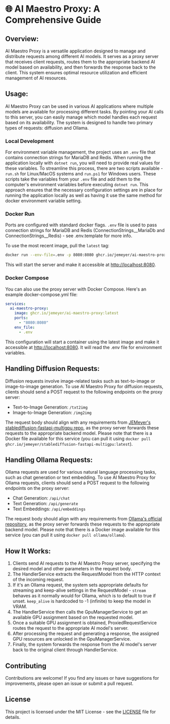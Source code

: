 # 🌐 **AI Maestro Proxy: A Comprehensive Guide**

## Overview:
AI Maestro Proxy is a versatile application designed to manage and distribute requests among different AI models. It serves as a proxy server that receives client requests, routes them to the appropriate backend AI model based on availability, and then forwards the response back to the client. This system ensures optimal resource utilization and efficient management of AI resources.

## Usage:
AI Maestro Proxy can be used in various AI applications where multiple models are available for processing different tasks. By pointing your AI calls to this server, you can easily manage which model handles each request based on its availability. The system is designed to handle two primary types of requests: diffusion and Ollama.

### Local Development

For environment variable management, the project uses an `.env` file that contains connection strings for MariaDB and Redis. When running the application locally with `dotnet run`, you will need to provide real values for these variables. To streamline this process, there are two scripts available - `run.sh` for Linux/MacOS systems and `run.ps1` for Windows users. These scripts take the variables from your `.env` file and add them to the computer's environment variables before executing `dotnet run`. This approach ensures that the necessary configuration settings are in place for running the application locally as well as having it use the same method for docker environment variable setting.

### Docker Run

Ports are configured with standard docker flags. `.env` file is used to pass connection strings for MariaDB and Redis (ConnectionStrings__MariaDb and ConnectionStrings__Redis) - see .env.template for more info.

To use the most recent image, pull the `latest` tag:

```bash
docker run --env-file=.env -p 8080:8080 ghcr.io/jemeyer/ai-maestro-proxy:latest
```

This will start the server and make it accessible at <http://localhost:8080>.

### Docker Compose

You can also use the proxy server with Docker Compose. Here's an example docker-compose.yml file:

```yaml
services:
  ai-maestro-proxy:
    image: ghcr.io/jemeyer/ai-maestro-proxy:latest
    ports:
      - "8080:8080"
    env_file:
      - .env
```

This configuration will start a container using the latest image and make it accessible at <http://localhost:8080>. It will read the .env file for environment variables.

## Handling Diffusion Requests:
Diffusion requests involve image-related tasks such as text-to-image or image-to-image generation. To use AI Maestro Proxy for diffusion requests, clients should send a POST request to the following endpoints on the proxy server:

- Text-to-Image Generation: `/txt2img`
- Image-to-Image Generation: `/img2img`

The request body should align with any requirements from [JEMeyer's stablediffusion-fastapi-multigpu repo](https://github.com/JEMeyer/stablediffusion-fastapi-multigpu), as the proxy server forwards these requests to the appropriate backend model. Please note that there is a Docker file available for this service (you can pull it using `docker pull ghcr.io/jemeyer/stablediffusion-fastapi-multigpu:latest`).

## Handling Ollama Requests:
Ollama requests are used for various natural language processing tasks, such as chat generation or text embedding. To use AI Maestro Proxy for Ollama requests, clients should send a POST request to the following endpoints on the proxy server:

- Chat Generation: `/api/chat`
- Text Generation: `/api/generate`
- Text Embeddings: `/api/embeddings`

The request body should align with any requirements from [Ollama's official repository](https://github.com/ollama/ollama), as the proxy server forwards these requests to the appropriate backend model. Please note that there is a Docker image available for this service (you can pull it using `docker pull ollama/ollama`).

## How It Works:
1. Clients send AI requests to the AI Maestro Proxy server, specifying the desired model and other parameters in the request body.
2. The HandlerService extracts the RequestModel from the HTTP context of the incoming request.
3. If it's an Ollama request, the system sets appropriate defaults for streaming and keep-alive settings in the RequestModel -  `stream` behaves as it normally would for Ollama, which is to default to true if unset. `keep_alive` is hardcoded to -1 (infinite) to keep the model in VRAM.
4. The HandlerService then calls the GpuManagerService to get an available GPU assignment based on the requested model.
5. Once a suitable GPU assignment is obtained, ProxiedRequestService routes the request to the appropriate AI model's server.
6. After processing the request and generating a response, the assigned GPU resources are unlocked in the GpuManagerService.
7. Finally, the system forwards the response from the AI model's server back to the original client through HandlerService.

## Contributing

Contributions are welcome! If you find any issues or have suggestions for improvements, please open an issue or submit a pull request.

## License

This project is licensed under the MIT License - see the [LICENSE](LICENSE) file for details.
